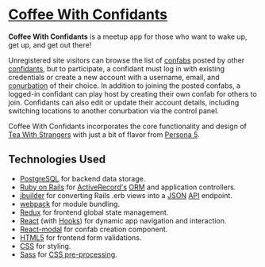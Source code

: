# [Coffee With Confidants](http://coffeewithconfidants.herokuapp.com/)

**Coffee With Confidants** is a meetup app for those who want to wake up, get up, and get out there! 

Unregistered site visitors can browse the list of [confabs](https://dictionary.cambridge.org/us/dictionary/english/confab) posted by other [confidants](https://dictionary.cambridge.org/us/dictionary/english/confidant), but to participate, a confidant must log in with existing credentials or create a new account with a username, email, and [conurbation](https://dictionary.cambridge.org/us/dictionary/english/conurbation) of their choice. In addition to joining the posted confabs, a logged-in confidant can play host by creating their own confab for others to join. Confidants can also edit or update their account details, including switching locations to another conurbation via the control panel.

Coffee With Confidants incorporates the core functionality and design of [Tea With Strangers](http://www.teawithstrangers.com) with just a bit of flavor from [Persona 5](https://en.wikipedia.org/wiki/Persona_5).


## Technologies Used

- [PostgreSQL](https://www.postgresql.org/) for backend data storage.
- [Ruby on Rails](https://rubyonrails.org/) for [ActiveRecord's](https://guides.rubyonrails.org/active_record_basics.html) [ORM](https://en.wikipedia.org/wiki/Object%E2%80%93relational_mapping) and application controllers.
- [jbuilder](https://github.com/rails/jbuilder) for converting Rails .erb views into a [JSON](https://www.json.org/) [API](https://en.wikipedia.org/wiki/API) endpoint.
- [webpack](https://webpack.js.org/) for module bundling.
- [Redux](https://redux.js.org/) for frontend global state management.
- [React](https://reactjs.org/) (with [Hooks](https://reactjs.org/docs/hooks-intro.html)) for dynamic app navigation and interaction.
- [React-modal](https://github.com/reactjs/react-modal) for confab creation component.
- [HTML5](https://en.wikipedia.org/wiki/HTML5) for frontend form validations.
- [CSS](https://en.wikipedia.org/wiki/CSS) for styling.
- [Sass](https://sass-lang.com/) for [CSS pre-processing](https://developer.mozilla.org/en-US/docs/Glossary/CSS_preprocessor).
